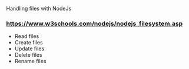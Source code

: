 Handling files with NodeJs

### https://www.w3schools.com/nodejs/nodejs_filesystem.asp

 - Read files
 - Create files
 - Update files
 - Delete files
 - Rename files